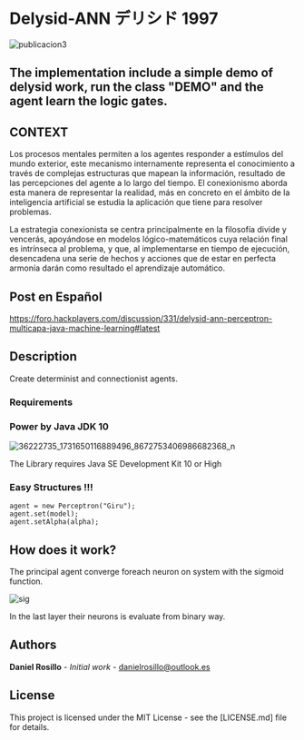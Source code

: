 # Delysid-ANN デリシド 1997

![publicacion3](https://user-images.githubusercontent.com/23446483/46239966-043d3200-c366-11e8-844a-49954c053228.jpg)

## The implementation include a simple demo of delysid work, run the class "DEMO" and the agent learn the logic gates.

## CONTEXT

Los procesos mentales permiten a los agentes responder a estímulos del mundo exterior, este mecanismo internamente representa el conocimiento a través de complejas estructuras que mapean la información, resultado de las percepciones del agente a lo largo del tiempo. El conexionismo aborda esta manera de representar la realidad, más en concreto en el ámbito de la inteligencia artificial se estudia la aplicación que tiene para resolver problemas.

La estrategia conexionista se centra principalmente en la filosofía divide y vencerás, apoyándose en modelos lógico-matemáticos cuya relación final es intrínseca al problema, y que, al implementarse en tiempo de ejecución, desencadena una serie de hechos y acciones que de estar en perfecta armonía darán como resultado el aprendizaje automático.


## Post en Español
https://foro.hackplayers.com/discussion/331/delysid-ann-perceptron-multicapa-java-machine-learning#latest

## Description

Create determinist and connectionist agents.

### Requirements

### Power by Java JDK 10
![36222735_1731650116889496_8672753406986682368_n](https://user-images.githubusercontent.com/23446483/41886236-26f7ba94-78c1-11e8-963a-cae5eccb6394.jpg)

The Library requires Java SE Development Kit 10 or High

### Easy Structures !!!

```
agent = new Perceptron("Giru");
agent.set(model);
agent.setAlpha(alpha);

```

## How does it work?

The principal agent converge foreach neuron on system with the sigmoid function.

![sig](https://user-images.githubusercontent.com/23446483/47272529-b4105480-d54c-11e8-9b18-bb9841a396d1.png)


In the last layer their neurons is evaluate from binary way.
	
## Authors

 **Daniel Rosillo** - *Initial work* -
 danielrosillo@outlook.es

## License

This project is licensed under the MIT License - see the [LICENSE.md] file for details.
